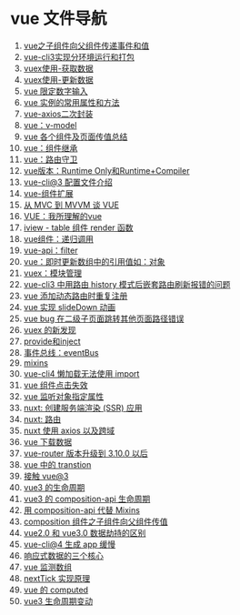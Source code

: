 <!--
 * @Descripttion: vue 文件导航
 * @Author: tom-z(spirit108@foxmail.com)
 * @Date: 2020-07-16 22:37:56
 * @LastEditors: tom-z(spirit108@foxmail.com)
 * @LastEditTime: 2021-03-03 21:48:05
--> 

# vue 文件导航
1. [vue之子组件向父组件传递事件和值](./1806/180601.md)
2. [vue-cli3实现分环境运行和打包](./1903/190301.md)
3. [vuex使用-获取数据](./1903/190302.md)
4. [vuex使用-更新数据](./1903/190303.md)
5. [vue 限定数字输入](./1903/190304.md)
6. [vue 实例的常用属性和方法](./1903/190305.md)
7. [vue-axios二次封装](./1903/190306.md)
8. [vue：v-model](./1903/190307.md)
9. [vue 各个组件及页面传值总结](./1903/190308.md)
10. [vue：组件继承](./1903/190309.md)
11. [vue：路由守卫](./1904/190401.md)
12. [vue版本：Runtime Only和Runtime+Compiler](./1904/190402.md)
13. [vue-cli@3 配置文件介绍](./1904/190403.md)
14. [vue-组件扩展](./1904/190404.md)
15. [从 MVC 到 MVVM 谈 VUE](./1904/190405.md)
16. [VUE：我所理解的vue](./1904/190406.md)
17. [iview - table 组件 render 函数](./1905/190501.md)
18. [vue组件：递归调用](./1906/190601.md)
19. [vue-api：filter](./1906/190602.md)
20. [vue：即时更新数组中的引用值如：对象](./1906/190603.md)
21. [vuex：模块管理](./1906/190604.md)
22. [vue-cli3 中用路由 history 模式后嵌套路由刷新报错的问题](./1906/190901.md)
23. [vue 添加动态路由时重复注册](./1906/190902.md)
24. [vue 实现 slideDown 动画](./1906/190903.md)
25. [vue bug 在二级子页面跳转其他页面路径错误](./1911/191101.md)
26. [vuex 的新发现](./1912/191201.md)
27. [provide和inject](./1912/191202.md)
28. [事件总线：eventBus](./1912/191203.md)
29. [mixins](./1912/191204.md)
30. [vue-cli4 懒加载无法使用 import ](./2002/200201.md)
31. [vue 组件点击失效](./2003/200301.md)
32. [vue 监听对象指定属性](./2003/200302.md)
33. [nuxt: 创建服务端渲染 (SSR) 应用](./2004/200401.md)
34. [nuxt: 路由](./2004/200402.md)
35. [nuxt 使用 axios 以及跨域](./2004/200403.md)
36. [vue 下载数据](./2007/200701.md)
37. [vue-router 版本升级到 3.10.0 以后](./2007/200701.md)
38. [vue 中的 transtion](./2008/200801.md)
39. [接触 vue@3](./2008/200802.md)
40. [vue3 的生命周期](./2009/200901.md)
41. [vue3 的 composition-api 生命周期](./2009/200901.md)
42. [用 composition-api 代替 Mixins](./2009/200902.md)
43. [composition 组件之子组件向父组件传值](./2009/200903.md)
44. [vue2.0 和 vue3.0 数据劫持的区别](./2012/201201.md)
45. [vue-cli@4 生成 app 缓慢](./2101/210101.md)
46. [响应式数据的三个核心](./2103/210301.md)
47. [vue 监测数组](./2103/210302.md)
48. [nextTick 实现原理](./2103/210303.md)
49. [vue 的 computed](./2103/210304.md)
50. [vue3 生命周期变动](./2103/210305.md)